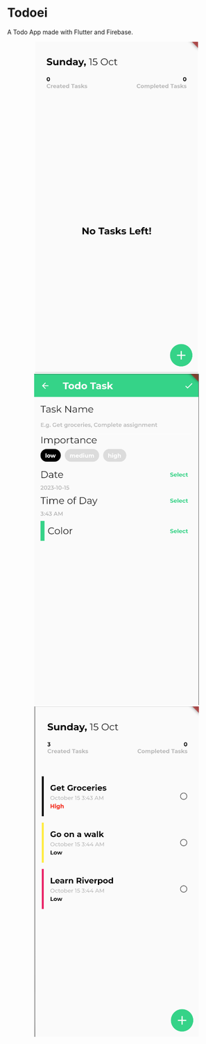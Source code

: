 # Todoei

A Todo App made with Flutter and Firebase.

<p align="center">
  <img src="screenshots/scr1.png">
  <img src="screenshots/scr2.png">
  <img src="screenshots/sr3.png">
</p>
